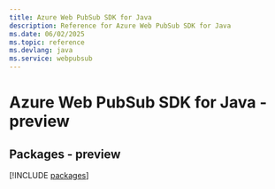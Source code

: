 ```yaml
---
title: Azure Web PubSub SDK for Java
description: Reference for Azure Web PubSub SDK for Java
ms.date: 06/02/2025
ms.topic: reference
ms.devlang: java
ms.service: webpubsub
---
```

# Azure Web PubSub SDK for Java - preview
## Packages - preview
[!INCLUDE [packages](web-pubsub-index.md)]
